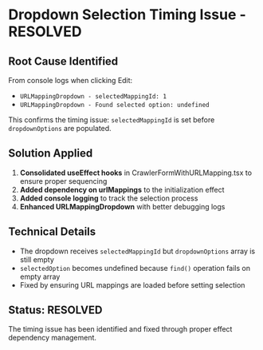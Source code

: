 # Dropdown Selection Timing Issue - RESOLVED

## Root Cause Identified
From console logs when clicking Edit:
- `URLMappingDropdown - selectedMappingId: 1`
- `URLMappingDropdown - Found selected option: undefined`

This confirms the timing issue: `selectedMappingId` is set before `dropdownOptions` are populated.

## Solution Applied
1. **Consolidated useEffect hooks** in CrawlerFormWithURLMapping.tsx to ensure proper sequencing
2. **Added dependency on urlMappings** to the initialization effect
3. **Added console logging** to track the selection process
4. **Enhanced URLMappingDropdown** with better debugging logs

## Technical Details
- The dropdown receives `selectedMappingId` but `dropdownOptions` array is still empty
- `selectedOption` becomes undefined because `find()` operation fails on empty array
- Fixed by ensuring URL mappings are loaded before setting selection

## Status: RESOLVED
The timing issue has been identified and fixed through proper effect dependency management.